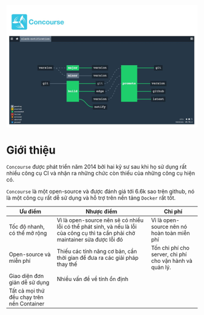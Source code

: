 ![[cicd-concourse-presend.jpg]](https://github.com/phucbone/vault/blob/master/imgs/imgs-cicd/imgs-ci/imgs-concourse/cicd-concourse-presend.jpg)

# Giới thiệu

`Concourse` được phát triển năm 2014 bởi hai kỹ sư sau khi họ sử dụng rất nhiều công cụ CI và nhận ra những chức còn thiếu của những công cụ hiện có.

`Concourse` là một open-source và được đánh giá tới 6.6k sao trên github, nó là một công cụ rất dễ sử dụng và hỗ trợ trên nền tảng `Docker` rất tốt.

Ưu điểm|Nhược điểm|Chi phí
---|---|---
Tốc độ nhanh, có thể mở rộng|Vì là open-source nên sẽ có nhiều lỗi có thể phát sinh, và nếu là lỗi của công cụ thì ta cần phải chờ maintainer sửa được lỗi đó|Vì là open-source nên nó hoàn toàn miễn phí
Open-source và miễn phí|Thiếu các tính năng cơ bản, cần thời gian để đưa ra các giải pháp thay thế|Tốn chi phí cho server, chi phí cho vận hành và quản lý.
Giao diện đơn giản dễ sử dụng|Nhiều vấn đề về tính ổn định|
Tất cả mọi thứ đều chạy trên nền Container|
